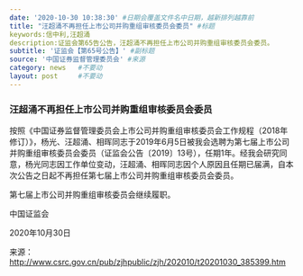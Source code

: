 ```yaml
---
date: '2020-10-30 10:38:30' #日期会覆盖文件名中日期，越新排列越靠前
title: "汪超涌不再担任上市公司并购重组审核委员会委员" #标题
keywords:信中利,汪超涌
description:证监会第65告公告，汪超涌不再担任上市公司并购重组审核委员会委员。
subtitle: '证监会【第65号公告】' #副标题
source: '中国证券监督管理委员会' #来源
category: news   #不要动
layout: post     #不要动
---
```


### 汪超涌不再担任上市公司并购重组审核委员会委员

按照《中国证券监督管理委员会上市公司并购重组审核委员会工作规程（2018年修订）》，杨光、汪超涌、相晖同志于2019年6月5日被我会选聘为第七届上市公司并购重组审核委员会委员（证监会公告〔2019〕13号），任期1年。经我会研究同意，杨光同志因工作单位变动，汪超涌、相晖同志因个人原因且任期已届满，自本次公告之日起不再担任第七届上市公司并购重组审核委员会委员。

第七届上市公司并购重组审核委员会继续履职。　　 

中国证监会

2020年10月30日

来源：http://www.csrc.gov.cn/pub/zjhpublic/zjh/202010/t20201030_385399.htm
